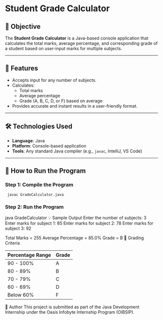 # Student Grade Calculator

## 📌 Objective
The **Student Grade Calculator** is a Java-based console application that calculates the total marks, average percentage, and corresponding grade of a student based on user-input marks for multiple subjects.

---

## 🧠 Features

- Accepts input for any number of subjects.
- Calculates:
  - Total marks
  - Average percentage
  - Grade (A, B, C, D, or F) based on average
- Provides accurate and instant results in a user-friendly format.

---

## 🛠️ Technologies Used

- **Language**: Java
- **Platform**: Console-based application
- **Tools**: Any standard Java compiler (e.g., `javac`, IntelliJ, VS Code)

---

## 🚀 How to Run the Program

### Step 1: Compile the Program
     javac GradeCalculator.java

### Step 2: Run the Program
java GradeCalculator
💡 Sample Output
Enter the number of subjects: 3
Enter marks for subject 1: 85
Enter marks for subject 2: 78
Enter marks for subject 3: 92

Total Marks = 255
Average Percentage = 85.0%
Grade = B
🧾 Grading Criteria

| Percentage Range | Grade |
| ---------------- | ----- |
| 90 - 100%        | A     |
| 80 - 89%         | B     |
| 70 - 79%         | C     |
| 60 - 69%         | D     |
| Below 60%        | F     |


👤 Author
This project is submitted as part of the Java Development Internship under the Oasis Infobyte Internship Program (OIBSIP).




